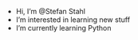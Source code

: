 -  Hi, I’m @Stefan Stahl
-  I’m interested in learning new stuff
-  I’m currently learning Python

<!---
StefanStahlCode/StefanStahlCode is a ✨ special ✨ repository because its `README.md` (this file) appears on your GitHub profile.
You can click the Preview link to take a look at your changes.
--->
